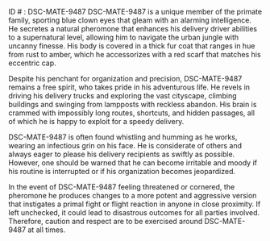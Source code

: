 ID # : DSC-MATE-9487
DSC-MATE-9487 is a unique member of the primate family, sporting blue clown eyes that gleam with an alarming intelligence. He secretes a natural pheromone that enhances his delivery driver abilities to a supernatural level, allowing him to navigate the urban jungle with uncanny finesse. His body is covered in a thick fur coat that ranges in hue from rust to amber, which he accessorizes with a red scarf that matches his eccentric cap.

Despite his penchant for organization and precision, DSC-MATE-9487 remains a free spirit, who takes pride in his adventurous life. He revels in driving his delivery trucks and exploring the vast cityscape, climbing buildings and swinging from lampposts with reckless abandon. His brain is crammed with impossibly long routes, shortcuts, and hidden passages, all of which he is happy to exploit for a speedy delivery.

DSC-MATE-9487 is often found whistling and humming as he works, wearing an infectious grin on his face. He is considerate of others and always eager to please his delivery recipients as swiftly as possible. However, one should be warned that he can become irritable and moody if his routine is interrupted or if his organization becomes jeopardized.

In the event of DSC-MATE-9487 feeling threatened or cornered, the pheromone he produces changes to a more potent and aggressive version that instigates a primal fight or flight reaction in anyone in close proximity. If left unchecked, it could lead to disastrous outcomes for all parties involved. Therefore, caution and respect are to be exercised around DSC-MATE-9487 at all times.